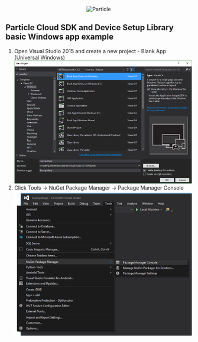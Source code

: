 <p align="center" >
<img src="http://oi60.tinypic.com/116jd51.jpg" alt="Particle" title="Particle">
</p>

## Particle Cloud SDK and Device Setup Library basic Windows app example

1. Open Visual Studio 2015 and create a new project - Blank App (Universal Windows)
![image](docs/images/new_project.png)
2. Click Tools -> NuGet Package Manager -> Package Manager Console
![image](docs/images/open_package_manager_console.png)

